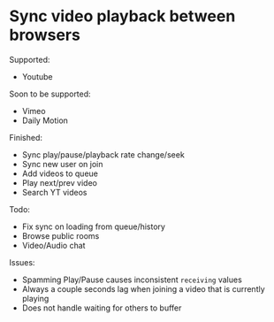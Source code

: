 # Sync video playback between browsers

Supported:
- Youtube

Soon to be supported:
- Vimeo
- Daily Motion

Finished:
- Sync play/pause/playback rate change/seek
- Sync new user on join
- Add videos to queue
- Play next/prev video
- Search YT videos

Todo:
- Fix sync on loading from queue/history
- Browse public rooms
- Video/Audio chat

Issues:
- Spamming Play/Pause causes inconsistent `receiving` values
- Always a couple seconds lag when joining a video that is currently playing
- Does not handle waiting for others to buffer
